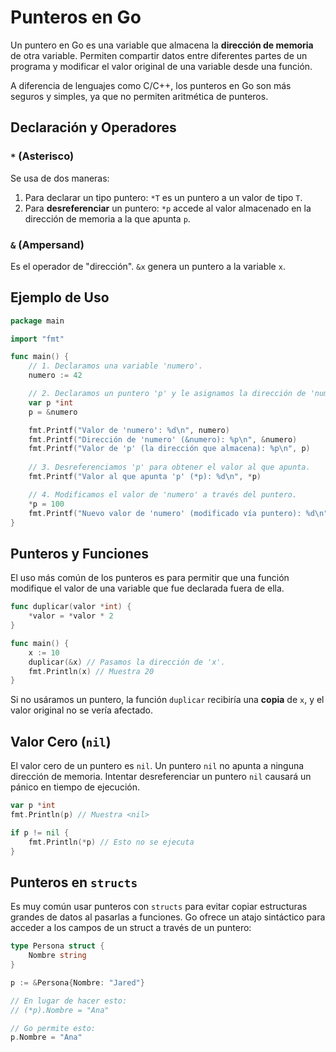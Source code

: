 # Punteros en Go

Un puntero en Go es una variable que almacena la **dirección de memoria** de otra variable. Permiten compartir datos entre diferentes partes de un programa y modificar el valor original de una variable desde una función.

A diferencia de lenguajes como C/C++, los punteros en Go son más seguros y simples, ya que no permiten aritmética de punteros.

## Declaración y Operadores

### `*` (Asterisco)

Se usa de dos maneras:
1.  Para declarar un tipo puntero: `*T` es un puntero a un valor de tipo `T`.
2.  Para **desreferenciar** un puntero: `*p` accede al valor almacenado en la dirección de memoria a la que apunta `p`.

### `&` (Ampersand)

Es el operador de "dirección". `&x` genera un puntero a la variable `x`.

## Ejemplo de Uso

```go
package main

import "fmt"

func main() {
    // 1. Declaramos una variable 'numero'.
    numero := 42

    // 2. Declaramos un puntero 'p' y le asignamos la dirección de 'numero'.
    var p *int
    p = &numero

    fmt.Printf("Valor de 'numero': %d\n", numero)
    fmt.Printf("Dirección de 'numero' (&numero): %p\n", &numero)
    fmt.Printf("Valor de 'p' (la dirección que almacena): %p\n", p)
    
    // 3. Desreferenciamos 'p' para obtener el valor al que apunta.
    fmt.Printf("Valor al que apunta 'p' (*p): %d\n", *p)

    // 4. Modificamos el valor de 'numero' a través del puntero.
    *p = 100
    fmt.Printf("Nuevo valor de 'numero' (modificado vía puntero): %d\n", numero)
}
```

## Punteros y Funciones

El uso más común de los punteros es para permitir que una función modifique el valor de una variable que fue declarada fuera de ella.

```go
func duplicar(valor *int) {
    *valor = *valor * 2
}

func main() {
    x := 10
    duplicar(&x) // Pasamos la dirección de 'x'.
    fmt.Println(x) // Muestra 20
}
```

Si no usáramos un puntero, la función `duplicar` recibiría una **copia** de `x`, y el valor original no se vería afectado.

## Valor Cero (`nil`)

El valor cero de un puntero es `nil`. Un puntero `nil` no apunta a ninguna dirección de memoria. Intentar desreferenciar un puntero `nil` causará un pánico en tiempo de ejecución.

```go
var p *int
fmt.Println(p) // Muestra <nil>

if p != nil {
    fmt.Println(*p) // Esto no se ejecuta
}
```

## Punteros en `structs`

Es muy común usar punteros con `structs` para evitar copiar estructuras grandes de datos al pasarlas a funciones. Go ofrece un atajo sintáctico para acceder a los campos de un struct a través de un puntero:

```go
type Persona struct {
    Nombre string
}

p := &Persona{Nombre: "Jared"}

// En lugar de hacer esto:
// (*p).Nombre = "Ana"

// Go permite esto:
p.Nombre = "Ana"
``` 